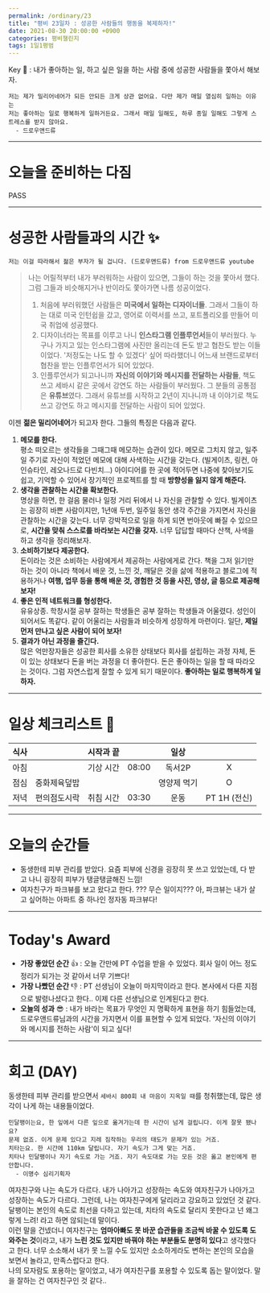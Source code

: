 ```yaml
---
permalink: /ordinary/23
title: "평비 23일차 : 성공한 사람들의 행동을 복제하자!"
date: 2021-08-30 20:00:00 +0900
categories: 평비챌린지
tags: 1일1평범
---  
```

Key 🔑 : 내가 좋아하는 일, 하고 싶은 일을 하는 사람 중에 성공한 사람들을 쫓아서 해보자.
```
저는 제가 밀리어네어가 되든 안되든 크게 상관 없어요. 다만 제가 매일 열심히 일하는 이유는
저는 좋아하는 일로 행복하게 일하거든요. 그래서 매일 일해도, 하루 종일 일해도 그렇게 스트레스를 받지 않아요.
  - 드로우앤드류
```

---
# 오늘을 준비하는 다짐
PASS

---
# 성공한 사람들과의 시간 ✨
`저는 이걸 따라해서 젊은 부자가 될 겁니다. (드로우앤드류) from 드로우앤드류 youtube`  
> 나는 어릴적부터 내가 부러워하는 사람이 있으면, 그들이 하는 것을 쫓아서 했다. 그럼 그들과 비슷해지거나 반이라도 쫓아가면 나름 성공이었다.  
> 1. 처음에 부러워했던 사람들은 **미국에서 일하는 디자이너들**. 그래서 그들이 하는 대로 미국 인턴쉽을 갔고, 영어로 이력서를 쓰고, 포트폴리오를 만들어 미국 취업에 성공했다.  
> 2. 디자이너라는 목표를 이루고 나니 **인스타그램 인플루언서**들이 부러웠다. 누구나 가지고 있는 인스타그램에 사진만 올리는데 돈도 받고 협찬도 받는 이들이었다. '저정도는 나도 할 수 있겠다' 싶어 따라했더니 어느새 브랜드로부터 협찬을 받는 인플루언서가 되어 있었다.  
> 3. 인플루언서가 되고나니까 **자신의 이야기와 메시지를 전달하는 사람들**, 책도 쓰고 세바시 같은 곳에서 강연도 하는 사람들이 부러웠다. 그 분들의 공통점은 **유튜브**였다. 그래서 유튜브를 시작하고 2년이 지나니까 내 이야기로 책도 쓰고 강연도 하고 메시지를 전달하는 사람이 되어 있었다.  

이젠 **젊은 밀리어네어**가 되고자 한다. 그들의 특징은 다음과 같다.  
1. **메모를 한다.**  
  평소 떠오르는 생각들을 그때그때 메모하는 습관이 있다. 메모로 그치지 않고, 일주일 주기로 자신이 적었던 메모에 대해 사색하는 시간을 갖는다. (빌게이츠, 링컨, 아인슈타인, 레오나드로 다빈치...) 아이디어를 한 곳에 적어두면 나중에 찾아보기도 쉽고, 기억할 수 있어서 장기적인 프로젝트를 할 때 **방향성을 잃지 않게 해준다.**
2. **생각을 관찰하는 시간을 확보한다.**  
  명상을 하면, 한 걸음 물러나 일정 거리 뒤에서 나 자신을 관찰할 수 있다. 빌게이츠는 굉장히 바쁜 사람이지만, 1년애 두번, 일주일 동안 생각 주간을 가지면서 자신을 관찰하는 시간을 갖는다. 너무 강박적으로 일을 하게 되면 번아웃에 빠질 수 있으므로, **시간을 맞춰 스스로를 바라보는 시간을 갖자.** 너무 답답할 때마다 산책, 사색을 하고 생각을 정리해보자.
3. **소비하기보다 제공한다.**  
  돈이라는 것은 소비하는 사람에게서 제공하는 사람에게로 간다. 책을 그저 읽기만 하는 것이 아니라 책에서 배운 것, 느낀 것, 깨달은 것을 삶에 적용하고 블로그에 적용하거나 **여행, 업무 등을 통해 배운 것, 경험한 것 등을 사진, 영상, 글 등으로 제공해보자!** 
4. **좋은 인적 네트워크를 형성한다.**  
  유유상종. 학창시절 공부 잘하는 학생들은 공부 잘하는 학생들과 어울렸다. 성인이 되어서도 똑같다. 같이 어울리는 사람들과 비슷하게 성장하게 마련이다. 일단, **제일 먼저 만나고 싶은 사람이 되어 보자!**
5. **결과가 아닌 과정을 즐긴다.**  
  많은 억만장자들은 성공한 회사를 소유한 상태보다 회사를 설립하는 과정 자체, 돈이 있는 상태보다 돈을 버는 과정을 더 좋아한다. 돈은 좋아하는 일을 할 때 따라오는 것이다. 그럼 자연스럽게 잘할 수 있게 되기 때문이다. **좋아하는 일로 행복하게 일하자.**


---
# 일상 체크리스트 📃

| 식사 |  | 시작과 끝 |  | 일상 |  |
|:----:|:----:|:----:|:----:|:----:|:----:|
| 아침 |  | 기상 시간 | 08:00 | 독서2P | X |
| 점심 | 중화제육덮밥 |  |  | 영양제 먹기 | O |
| 저녁 | 편의점도시락 | 취침 시간 | 03:30 | 운동 | PT 1H (전신) |

---
# 오늘의 순간들
- 동생한테 피부 관리를 받았다. 요즘 피부에 신경을 굉장히 못 쓰고 있었는데, 다 받고 나니 굉장히 피부가 탱글탱글해진 느낌!
- 여자친구가 파크뷰를 보고 왔다고 한다. ??? 무슨 일이지??? 아, 파크뷰는 내가 살고 싶어하는 아파트 중 하나인 정자동 파크뷰다!

---
# Today's Award
- **가장 좋았던 순간** 👍 : 오늘 간만에 PT 수업을 받을 수 있었다. 회사 일이 어느 정도 정리가 되가는 것 같아서 너무 기쁘다!
- **가장 나빴던 순간** 👎 : PT 선생님이 오늘이 마지막이라고 한다. 본사에서 다른 지점으로 발령나셨다고 한다.. 이제 다른 선생님으로 인계된다고 한다.
- **오늘의 성과** 😎 : 내가 바라는 목표가 무엇인 지 명확하게 표현을 하기 힘들었는데, 드로우앤드류님과의 시간을 가지면서 이를 표현할 수 있게 되었다. '자신의 이야기와 메시지를 전하는 사람'이 되고 싶다!

---
# 회고 (DAY)
동생한테 피부 관리를 받으면서 `세바시 800회 내 마음이 지옥일 때`를 청취했는데, 많은 생각이 나게 하는 내용들이었다.
```
민달팽이는요, 한 잎에서 다른 잎으로 옮겨가는데 한 시간이 넘게 걸립니다. 이게 잘못 됐나요?
문제 없죠. 이게 문제 있다고 지레 짐작하는 우리의 태도가 문제가 있는 거죠.
치타는요. 한 시간에 110km 달립니다. 자기 속도가 그게 맞는 거죠.
치타나 민달팽이나 자기 속도로 가는 거죠. 자기 속도대로 가는 모든 것은 옳고 본인에게 편안합니다.
  - 이명수 심리기획자
```

여자친구와 나는 속도가 다르다. 내가 나아가고 성장하는 속도와 여자친구가 나아가고 성장하는 속도가 다르다. 그런데, 나는 여자친구에게 달리라고 강요하고 있었던 것 같다. 달팽이는 본인의 속도로 최선을 다하고 있는데, 치타의 속도로 달리지 못한다고 넌 왜그렇게 느려! 라고 하면 않되는데 말이다.  
이런 말을 건넸더니 여자친구는 **엄마아빠도 못 바꾼 습관들을 조금씩 바꿀 수 있도록 도와주는 것**이라고, 내가 **느린 것도 있지만 바꿔야 하는 부분들도 분명히 있다**고 생각했다고 한다. 너무 소소해서 내가 못 느낄 수도 있지만 소소하게라도 변하는 본인의 모습을 보면서 놀라고, 만족스럽다고 한다.  
나의 모자람도 포용하는 말이었고, 내가 여자친구를 포용할 수 있도록 돕는 말이었다. 말을 잘하는 건 여자친구인 것 같다..